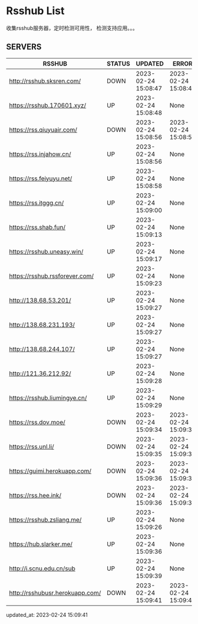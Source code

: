 # Rsshub List

收集rsshub服务器，定时检测可用性， 检测支持应用。。。


## SERVERS

|  RSSHUB   | STATUS  | UPDATED  | ERROR  | TWITTER |  
|  ----  | ----  | ----  | ----  | ---- |  
| http://rsshub.sksren.com/ | DOWN | 2023-02-24 15:08:47 | 2023-02-24 15:08:47 |  
| https://rsshub.170601.xyz/ | UP | 2023-02-24 15:08:48 | None |OK|  
| https://rss.qiuyuair.com/ | DOWN | 2023-02-24 15:08:56 | 2023-02-24 15:08:56 |  
| https://rss.injahow.cn/ | UP | 2023-02-24 15:08:56 | None ||  
| https://rss.feiyuyu.net/ | UP | 2023-02-24 15:08:58 | None |OK|  
| https://rss.itggg.cn/ | UP | 2023-02-24 15:09:00 | None ||  
| https://rss.shab.fun/ | UP | 2023-02-24 15:09:13 | None |OK|  
| https://rsshub.uneasy.win/ | UP | 2023-02-24 15:09:17 | None |OK|  
| https://rsshub.rssforever.com/ | UP | 2023-02-24 15:09:23 | None |OK|  
| http://138.68.53.201/ | UP | 2023-02-24 15:09:27 | None ||  
| http://138.68.231.193/ | UP | 2023-02-24 15:09:27 | None ||  
| http://138.68.244.107/ | UP | 2023-02-24 15:09:27 | None ||  
| http://121.36.212.92/ | UP | 2023-02-24 15:09:28 | None ||  
| https://rsshub.liumingye.cn/ | UP | 2023-02-24 15:09:29 | None |OK|  
| https://rss.dov.moe/ | DOWN | 2023-02-24 15:09:34 | 2023-02-24 15:09:34 |  
| https://rss.unl.li/ | DOWN | 2023-02-24 15:09:35 | 2023-02-24 15:09:35 |  
| https://guimi.herokuapp.com/ | DOWN | 2023-02-24 15:09:36 | 2023-02-24 15:09:36 |  
| https://rss.hee.ink/ | DOWN | 2023-02-24 15:09:36 | 2023-02-24 15:09:36 |  
| https://rsshub.zsliang.me/ | UP | 2023-02-24 15:09:26 | None |OK|  
| https://hub.slarker.me/ | UP | 2023-02-24 15:09:36 | None |OK|  
| http://i.scnu.edu.cn/sub | UP | 2023-02-24 15:09:39 | None ||  
| http://rsshubusr.herokuapp.com/ | DOWN | 2023-02-24 15:09:41 | 2023-02-24 15:09:41 |  
  

updated_at: 2023-02-24 15:09:41  

